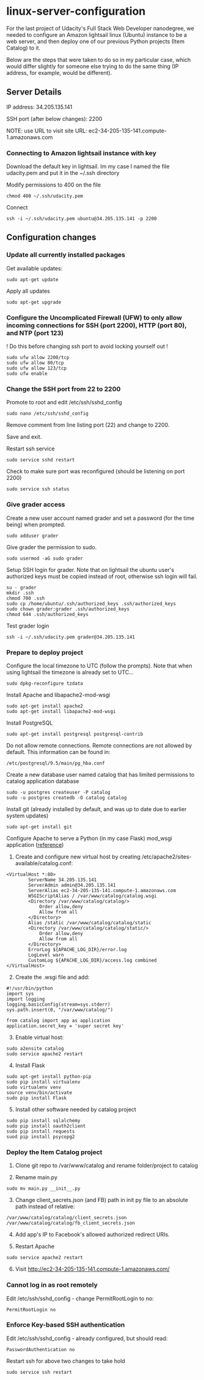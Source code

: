# linux-server-configuration

For the last project of Udacity's Full Stack Web Developer nanodegree, we needed to configure an Amazon lightsail linux (Ubuntu) instance to be a web server, and then deploy one of our previous Python projects (Item Catalog) to it.

Below are the steps that were taken to do so in my particular case, which would differ slightly for someone else trying to do the same thing (IP address, for example, would be different).

## Server Details

IP address: 34.205.135.141

SSH port (after below changes): 2200

NOTE: use URL to visit site
URL: ec2-34-205-135-141.compute-1.amazonaws.com

### Connecting to Amazon lightsail instance with key

Download the default key in lightsail. Im my case I named the file udacity.pem and put it in the ~/.ssh directory

Modify permissions to 400 on the file
```
chmod 400 ~/.ssh/udacity.pem
```

Connect
```
ssh -i ~/.ssh/udacity.pem ubuntu@34.205.135.141 -p 2200
```

## Configuration changes

### Update all currently installed packages

Get available updates:
```
sudo apt-get update
```
Apply all updates
```
sudo apt-get upgrade
```

### Configure the Uncomplicated Firewall (UFW) to only allow incoming connections for SSH (port 2200), HTTP (port 80), and NTP (port 123)
! Do this before changing ssh port to avoid locking yourself out !

```
sudo ufw allow 2200/tcp
sudo ufw allow 80/tcp
sudo ufw allow 123/tcp
sudo ufw enable
```

### Change the SSH port from 22 to 2200

Promote to root and edit /etc/ssh/sshd_config
```
sudo nano /etc/ssh/sshd_config
```
Remove comment from line listing port (22) and change to 2200.

Save and exit.

Restart ssh service
```
sudo service sshd restart
```
Check to make sure port was reconfigured (should be listening on port 2200)
```
sudo service ssh status
```

### Give grader access

Create a new user account named grader and set a password (for the time being) when prompted.
```
sudo adduser grader
```
Give grader the permission to sudo.
```
sudo usermod -aG sudo grader
```
Setup SSH login for grader. Note that on lightsail the ubuntu user's authorized keys must be copied instead of root, otherwise ssh login will fail.
```
su - grader
mkdir .ssh
chmod 700 .ssh
sudo cp /home/ubuntu/.ssh/authorized_keys .ssh/authorized_keys
sudo chown grader:grader .ssh/authorized_keys 
chmod 644 .ssh/authorized_keys

```
Test grader login
```
ssh -i ~/.ssh/udacity.pem grader@34.205.135.141
```
### Prepare to deploy project

Configure the local timezone to UTC (follow the prompts). Note that when using lightsail the timezone is already set to UTC...
```
sudo dpkg-reconfigure tzdata
```
Install Apache and libapache2-mod-wsgi
```
sudo apt-get install apache2
sudo apt-get install libapache2-mod-wsgi
```

Install PostgreSQL
```
sudo apt-get install postgresql postgresql-contrib

```
Do not allow remote connections. Remote connections are not allowed by default. This information can be found in:
```
/etc/postgresql/9.5/main/pg_hba.conf
```

Create a new database user named catalog that has limited permissions to catalog application database
```
sudo -u postgres createuser -P catalog
sudo -u postgres createdb -O catalog catalog
```
Install git (already installed by default, and was up to date due to earlier system updates)
```
sudo apt-get install git
```

Configure Apache to serve a Python (in my case Flask) mod_wsgi application ([reference](https://www.digitalocean.com/community/tutorials/how-to-deploy-a-flask-application-on-an-ubuntu-vps))
1) Create and configure new virtual host by creating /etc/apache2/sites-available/catalog.conf: 
```
<VirtualHost *:80>
        ServerName 34.205.135.141
        ServerAdmin admin@34.205.135.141
        ServerAlias ec2-34-205-135-141.compute-1.amazonaws.com
        WSGIScriptAlias / /var/www/catalog/catalog.wsgi
        <Directory /var/www/catalog/catalog/>
            Order allow,deny
            Allow from all
        </Directory>
        Alias /static /var/www/catalog/catalog/static
        <Directory /var/www/catalog/catalog/static/>
            Order allow,deny
            Allow from all
        </Directory>
        ErrorLog ${APACHE_LOG_DIR}/error.log
        LogLevel warn
        CustomLog ${APACHE_LOG_DIR}/access.log combined
</VirtualHost>
```
2) Create the .wsgi file and add:
```
#!/usr/bin/python
import sys
import logging
logging.basicConfig(stream=sys.stderr)
sys.path.insert(0, "/var/www/catalog/")

from catalog import app as application
application.secret_key = 'super secret key'
```

3) Enable virtual host:
```
sudo a2ensite catalog
sudo service apache2 restart
```
4) Install Flask

```
sudo apt-get install python-pip
sudo pip install virtualenv
sudo virtualenv venv
source venv/bin/activate
sudo pip install Flask
```

5) Install other software needed by catalog project
```
sudo pip install sqlalchemy
sudo pip install oauth2client
sudo pip install requests
suod pip install psycopg2
```

### Deploy the Item Catalog project

1) Clone git repo to /var/www/catalog and rename folder/project to catalog

2) Rename main.py
```
sudo mv main.py __init__.py
```
3) Change client_secrets.json (and FB) path in init py file to an absolute path instead
of relative:
```
/var/www/catalog/catalog/client_secrets.json
/var/www/catalog/catalog/fb_client_secrets.json
```
4) Add app's IP to Facebook's allowed authorized redirect URIs.

5) Restart Apache
```
sudo service apache2 restart
```
6) Visit http://ec2-34-205-135-141.compute-1.amazonaws.com/

### Cannot log in as root remotely
Edit /etc/ssh/sshd_config - change PermitRootLogin to no:
```
PermitRootLogin no
```
### Enforce Key-based SSH authentication
Edit /etc/ssh/sshd_config - already configured, but should read:

```
PasswordAuthentication no
```
Restart ssh for above two changes to take hold
```
sudo service ssh restart
```
